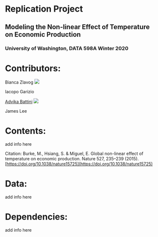 # Replication Project
## Modeling the Non-linear Effect of Temperature on Economic Production
### University of Washington, DATA 598A Winter 2020


# Contributors: 
Bianca Zlavog [![](https://orcid.org/sites/default/files/images/orcid_16x16.png)](https://orcid.org/0000-0001-6868-7265)

Iacopo Garizio

[Advika Battini](https://github.com/advika18) [![](https://orcid.org/sites/default/files/images/orcid_16x16.png)](https://orcid.org/0000-0003-1801-6484)

James Lee

# Contents:
add info here

Citation: Burke, M., Hsiang, S. & Miguel, E. Global non-linear effect of temperature on economic production. Nature 527, 235–239 (2015). [https://doi.org/10.1038/nature15725](https://doi.org/10.1038/nature15725)

# Data:
add info here

# Dependencies:
add info here
